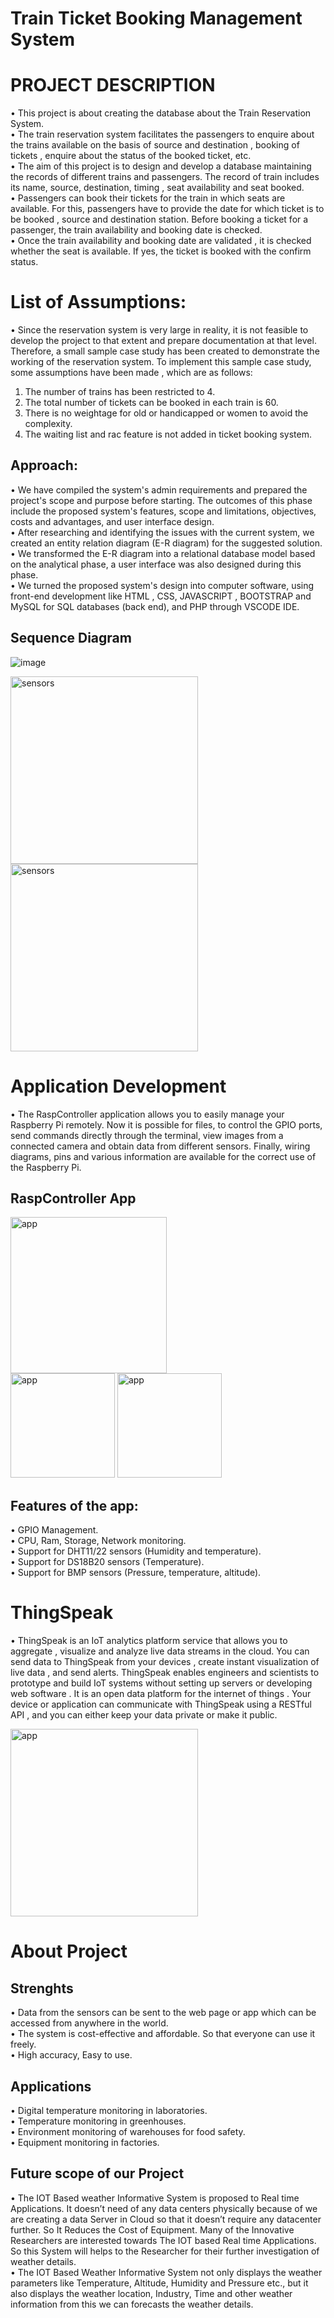 # Train Ticket Booking Management System

# PROJECT DESCRIPTION
• This project is about creating the database about the Train Reservation System.<br/>
• The train reservation system facilitates the passengers to enquire about the trains available on the basis of source and destination , booking of tickets , enquire about the status of the booked ticket, etc.<br/>
• The aim of this project is to design and develop a database maintaining the records of different trains and passengers. The record of train includes its name, source, destination, timing , seat availability and seat booked.<br/>
• Passengers can book their tickets for the train in which seats are available. For this, passengers have to provide the date for which ticket is to be booked , source and destination station. Before booking a ticket for a passenger, the train availability and booking date is checked. <br/>
• Once the train availability and booking date are validated , it is checked whether the seat is available. If yes, the ticket is booked with the confirm status.<br/>

# List of Assumptions:
•  Since the reservation system is very large in reality, it is not feasible to develop the project to that extent and prepare documentation at that level. Therefore, a small sample case study has been created to demonstrate the working of the reservation system. To implement this sample case study, some assumptions have been made , which are as follows:<br/>
1. The number of trains has been restricted to 4.<br/>
2. The total number of tickets can be booked in each train is 60.<br/>
3. There is no weightage for old or handicapped or women to avoid the complexity.<br/>
4. The waiting list and rac feature is not added in ticket booking system.<br/>

## Approach:

• We have compiled the system's admin requirements and prepared the project's scope and purpose before starting. The outcomes of this phase include the proposed system's features, scope and limitations, objectives, costs and advantages, and user interface design.<br/>
• After researching and identifying the issues with the current system, we created an entity relation diagram (E-R diagram) for the suggested solution.<br/>
• We transformed the E-R diagram into a relational database model based on the analytical phase, a user interface was also designed during this phase.<br/>
• We turned the proposed system's design into computer software, using front-end development like HTML , CSS, JAVASCRIPT , BOOTSTRAP and MySQL for SQL databases (back end), and PHP through VSCODE IDE.<br/>

## Sequence Diagram
![image](https://github.com/nayandeep20028840/Train-Ticket-Booking-Management-System/assets/97220336/cfd58d6b-478f-4736-95b4-26a8e4417080)

<img width="300" alt="sensors" src="https://github.com/nayandeep20028840/IOT-based-RASPBERRY_PI-Weather-Station/assets/97220336/fef8d35e-0228-4e4d-b01a-ecbff321f9c9.PNG">
<img width="300" alt="sensors" src="https://github.com/nayandeep20028840/IOT-based-RASPBERRY_PI-Weather-Station/assets/97220336/33a28de1-c5c7-4eee-b5f1-547dfa3cce92.PNG">


# Application Development

• The RaspController application allows you to easily manage your Raspberry Pi remotely. Now it is possible for files, to control the GPIO ports, send commands directly through the terminal, view images from a connected camera and obtain data from different sensors. Finally, wiring diagrams, pins and various information are available for the correct use of the Raspberry Pi.

## RaspController App

<img width="250" alt="app" src="https://github.com/nayandeep20028840/IOT-based-RASPBERRY_PI-Weather-Station/assets/97220336/c2eb6aa1-4f4a-40e7-b695-a99adf4f81cc.PNG"><br/>
<img width="167" alt="app" src="https://github.com/nayandeep20028840/IOT-based-RASPBERRY_PI-Weather-Station/assets/97220336/13293086-84eb-4753-af86-865f90fd4ae7.PNG">
<img width="167" alt="app" src="https://github.com/nayandeep20028840/IOT-based-RASPBERRY_PI-Weather-Station/assets/97220336/3077456c-bafa-4f18-8352-0a0bcb218d0e.PNG">

## Features of the app:

• GPIO Management.<br/>
• CPU, Ram, Storage, Network monitoring.<br/>
• Support for DHT11/22 sensors (Humidity and temperature).<br/>
• Support for DS18B20 sensors (Temperature).<br/>
• Support for BMP sensors (Pressure, temperature, altitude).<br/>


# ThingSpeak

• ThingSpeak is an IoT analytics platform service that allows you to aggregate , visualize and analyze live data streams in the cloud. You can send data to ThingSpeak from your devices , create instant visualization of live data , and send alerts. ThingSpeak enables engineers and scientists to prototype and build IoT systems without setting up servers or developing web software . It is an open data platform for the internet of things . Your device or application can communicate with ThingSpeak using a RESTful API , and you can either keep your data private or make it public.<br/>

<img width="300" alt="app" src="https://github.com/nayandeep20028840/IOT-based-RASPBERRY_PI-Weather-Station/assets/97220336/b8a9d4c0-4a9f-44d2-a045-efffa3d7db0c.PNG"><br/>


# About Project

## Strenghts

• Data from the sensors can be sent to the web page or app which can be accessed from anywhere in the world.<br/>
• The system is cost-effective and affordable. So that everyone can use it freely.<br/>
• High accuracy, Easy to use.<br/>

## Applications

• Digital temperature monitoring in laboratories.<br/>
• Temperature monitoring in greenhouses.<br/>
• Environment monitoring of warehouses for food safety.<br/>
• Equipment monitoring in factories.<br/>

## Future scope of our Project

• The IOT Based weather Informative System is proposed to Real time Applications. It doesn’t need of any data centers physically because of we are creating a data Server in Cloud so that it doesn’t require any datacenter further. So It Reduces the Cost of Equipment. Many of the Innovative Researchers are interested towards The IOT based Real time Applications. So this System will helps to the Researcher for their further investigation of weather details.<br/>
• The IOT Based Weather Informative System not only displays the weather parameters like Temperature, Altitude, Humidity and Pressure etc., but it also displays the weather location, Industry, Time and other weather information from this we can forecasts the weather details.<br/>







